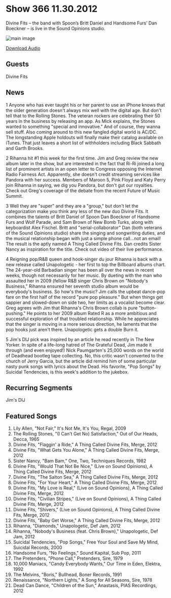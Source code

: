 # Show 366 11.30.2012
Divine Fits – the band with Spoon’s Britt Daniel and Handsome Furs’ Dan Boeckner – is live in the Sound Opinions studio.

![main image](http://www.soundopinions.org/images/2012/divinefits.jpg
)

[Download Audio](http://audio.soundopinions.org/streams/2012/11/so_20121130.m3u)

## Guests
Divine Fits

## News
1 Anyone who has ever taught his or her parent to use an iPhone knows that the older generation doesn't always mix well with the digital age. But don't tell that to the Rolling Stones. The veteran rockers are celebrating their 50 years in the business by releasing an app. As Mick explains, the Stones wanted to something "special and innovative." And of course, they wanna sell stuff. Also coming around to this new fangled digital world is AC/DC. The longstanding Apple holdouts will finally make their catalog available on iTunes. That just leaves a short list of withholders including Black Sabbath and Garth Brooks.

2 Rihanna hit #1 this week for the first time. Jim and Greg review the new album later in the show, but are interested in the fact that Ri-Ri joined a long list of prominent artists in an open letter to Congress opposing the Internet Radio Fairness Act. Apparently, she doesn't credit streaming services like Pandora with her success. Members of Maroon 5, Pink Floyd and Katy Perry join Rihanna in saying, we dig you Pandora, but don't gut our royalties. Check out Greg's coverage of the debate from the recent Future of Music Summit.

3 Well they are "super" and they are a "group," but don't let the categorization make you think any less of the new duo Divine Fits. It combines the talents of Britt Daniel of Spoon Dan Boeckner of Handsome Furs and Wolf Parade, and Sam Brown of New Bomb Turks, along with keyboardist Alex Fischel. Britt and "serial-collaborator" Dan (both veterans of the Sound Opinions studio) share the singing and songwriting duties, and the musical relationship began with just a simple phone call...not an email! The result is the aptly named A Thing Called Divine Fits. Dan credits Sister Nancy as inspiration for the title. Check out video of their live performance.

4 Reigning pop/R&B queen and hook-singer du jour Rihanna is back with a new release called Unapologetic - her first to top the Billboard albums chart. The 24-year-old Barbadian singer has been all over the news in recent weeks, though not necessarily for her music. By dueting with the man who assaulted her in 2009 (fellow R&B singer Chris Brown on "Nobody's Business,"
 Rihanna ensured her seventh studio album would be everybody's business. So how's the music? Jim calls the upbeat dance-pop fare on the first half of the record "pure pop pleasure." But when things get sappier and slowed-down on side two, her limits as a vocalist become clear. Greg agrees with Jim that Rihanna's Chris Brown collab is pure "button-pushing." He points to her 2009 album Rated R as a more ambitious and successful exploration of that troubled relationship. While he appreciates that the singer is moving in a more serious direction, he laments that the pop hooks just aren't there. Unapologetic gets a double Burn it.

5 Jim's DIJ pick was inspired by an article he read recently in The New Yorker. In spite of a life-long hatred of The Grateful Dead, Jim made it through (and even enjoyed!) Nick Paumgarten's 25,000 words on the world of Deadhead bootleg tape collecting. No, this critic wasn't converted to the church of Jerry Garcia, but the article did remind him of some particular nasty punk songs with lyrics about the Dead. His favorite, "Pop Songs" by Suicidal Tendencies, is this week's addition to the jukebox.

## Recurring Segments
Jim's DIJ

## Featured Songs
1. Lily Allen, "Not Fair," It's Not Me, It's You, Regal, 2009
2. The Rolling Stones, "(I Can't Get No) Satisfaction," Out of Our Heads, Decca, 1965
3. Divine Fits, "Flaggin' a Ride," A Thing Called Divine Fits, Merge, 2012
4. Divine Fits, "What Gets You Alone," A Thing Called Divine Fits, Merge, 2012
5. Sister Nancy, "Bam Bam," One, Two, Techniques Records, 1982
6. Divine Fits, "Would That Not Be Nice," (Live on Sound Opinions), A Thing Called Divine Fits, Merge, 2012
7. Divine Fits, "The Salton Sea," A Thing Called Divine Fits, Merge, 2012
8. Divine Fits, "For Your Heart," A Thing Called Divine Fits, Merge, 2012
9. Divine Fits, "My Love is Real," (Live on Sound Opinions), A Thing Called Divine Fits, Merge, 2012
10. Divine Fits, "Civilian Stripes," (Live on Sound Opinions), A Thing Called Divine Fits, Merge, 2012
11. Divine Fits, "Shivers," (Live on Sound Opinions), A Thing Called Divine Fits, Merge, 2012
12. Divine Fits, "Baby Get Worse," A Thing Called Divine Fits, Merge, 2012
13. Rihanna, "Diamonds," Unapologetic, Def Jam, 2012
14. Rihanna, "Nobody's Business (feat. Chris Brown)," Unapologetic, Def Jam, 2012
15. Suicidal Tendencies, "Pop Songs," Free Your Soul and Save My Mind, Suicidal Records, 2000 
16. Handsome Furs, "No Feelings," Sound Kapital, Sub Pop, 2011
17. The Pretenders, "Phone Call," Pretenders, Sire, 1979
18. 10,000 Maniacs, "Candy Everybody Wants," Our Time in Eden, Elektra, 1992
19. The Melvins, "Boris," Bullhead, Boner Records, 1991
20. Renaissance, "Northern Lights," A Song for All Seasons, Sire, 1978
21. Dead Can Dance, "Children of the Sun," Anastasis, PIAS Recordings, 2012 
